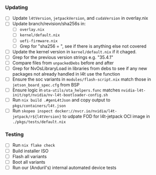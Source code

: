 ### Updating
- [ ] Update `l4tVersion`, `jetpackVersion`, and `cudaVersion` in overlay.nix
- [ ] Update branch/revision/sha256s in:
    - [ ] `overlay.nix`
    - [ ] `kernel/default.nix`
    - [ ] `uefi-firmware.nix`
    - [ ] Grep for "sha256 = ", see if there is anything else not covered
- [ ] Update the kernel version in `kernel/default.nix` if it chaged.
- [ ] Grep for the previous version strings e.g. "35.4.1"
- [ ] Compare files from `unpackedDebs` before and after
- [ ] Grep for NvOsLibraryLoad in libraries from debs to see if any new packages not already handled in l4t use the function
- [ ] Ensure the soc variants in `modules/flash-script.nix` match those in `jetson_board_spec.cfg` from BSP
- [ ] Ensure logic in `ota-utils/ota_helpers.func` matches `nvidia-l4t-init/opt/nvidia/nv-l4t-bootloader-config.sh`
- [ ] Run `nix build .#genL4tJson` and copy output to `pkgs/containers/l4t.json`
- [ ] Run `skopeo inspect docker://nvcr.io/nvidia/l4t-jetpack/r${l4tVersion}` to udpate FOD for l4t-jetpack OCI image in `./pkgs/tests/default.nix`

### Testing
- [ ] Run `nix flake check`
- [ ] Build installer ISO
- [ ] Flash all variants
- [ ] Boot all variants
- [ ] Run our (Anduril's) internal automated device tests
